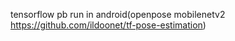 tensorflow pb run in android(openpose mobilenetv2 https://github.com/ildoonet/tf-pose-estimation) 

